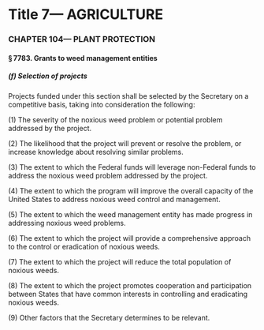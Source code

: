 
# Title 7— AGRICULTURE
### CHAPTER 104— PLANT PROTECTION
#### § 7783. Grants to weed management entities
##### (f) Selection of projects

Projects funded under this section shall be selected by the Secretary on a competitive basis, taking into consideration the following:

(1) The severity of the noxious weed problem or potential problem addressed by the project.

(2) The likelihood that the project will prevent or resolve the problem, or increase knowledge about resolving similar problems.

(3) The extent to which the Federal funds will leverage non-Federal funds to address the noxious weed problem addressed by the project.

(4) The extent to which the program will improve the overall capacity of the United States to address noxious weed control and management.

(5) The extent to which the weed management entity has made progress in addressing noxious weed problems.

(6) The extent to which the project will provide a comprehensive approach to the control or eradication of noxious weeds.

(7) The extent to which the project will reduce the total population of noxious weeds.

(8) The extent to which the project promotes cooperation and participation between States that have common interests in controlling and eradicating noxious weeds.

(9) Other factors that the Secretary determines to be relevant.

